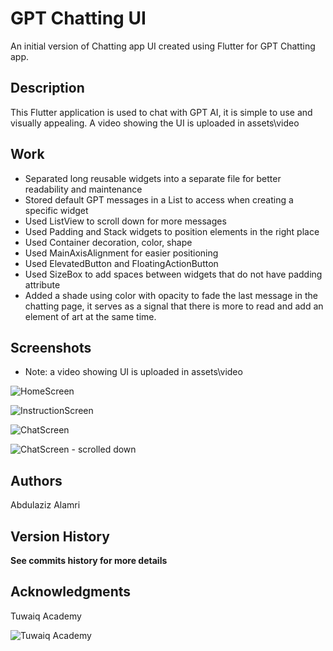 
# GPT Chatting UI

An initial version of Chatting app UI created using Flutter for GPT Chatting app.

## Description

This Flutter application is used to chat with GPT AI, it is simple to use and visually appealing. A video showing the UI is uploaded in assets\video


## Work

- Separated long reusable widgets into a separate file for better readability and maintenance
- Stored default GPT messages in a List to access when creating a specific widget
- Used ListView to scroll down for more messages
- Used Padding and Stack widgets to position elements in the right place
- Used Container decoration, color, shape
- Used MainAxisAlignment for easier positioning
- Used ElevatedButton and FloatingActionButton
- Used SizeBox to add spaces between widgets that do not have padding attribute
- Added a shade using color with opacity to fade the last message in the chatting page, it serves as a signal that there is more to read and add an element of art at the same time.


## Screenshots

- Note: a video showing UI is uploaded in assets\video

![HomeScreen](./assets/images/1.png)


![InstructionScreen](./assets/images/2.png)


![ChatScreen](./assets/images/3.png)


![ChatScreen - scrolled down](./assets/images/4.png)


## Authors
Abdulaziz Alamri

## Version History
**See commits history for more details**


## Acknowledgments
Tuwaiq Academy

![Tuwaiq Academy](assets/images/TA.png)